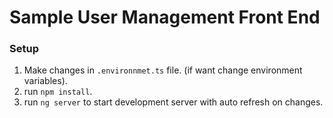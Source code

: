 # Sample User Management Front End

### Setup

01. Make changes in `.environnmet.ts` file. (if want change environment variables).
02. run `npm install`.
03. run `ng server` to start development server with auto refresh on changes.
